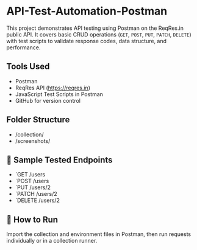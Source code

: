 # API-Test-Automation-Postman
This project demonstrates API testing using Postman on the ReqRes.in public API. It covers basic CRUD operations (`GET`, `POST`, `PUT`, `PATCH`, `DELETE`) with test scripts to validate response codes, data structure, and performance.

## Tools Used
- Postman
- ReqRes API (https://reqres.in)
- JavaScript Test Scripts in Postman
- GitHub for version control

## Folder Structure
- /collection/
- /screenshots/

## 📌 Sample Tested Endpoints
- `GET /users
- `POST /users
- `PUT /users/2
- `PATCH /users/2
- `DELETE /users/2

## 📄 How to Run
Import the collection and environment files in Postman, then run requests individually or in a collection runner.
